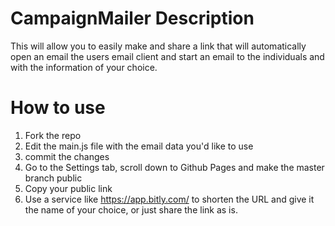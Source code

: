 # CampaignMailer Description

This will allow you to easily make and share a link that will automatically open an email the users email client and start an email to the individuals and with the information of your choice.

# How to use
1. Fork the repo
2. Edit the main.js file with the email data you'd like to use
3. commit the changes
4. Go to the Settings tab, scroll down to Github Pages and make the master branch public
5. Copy your public link
6. Use a service like https://app.bitly.com/ to shorten the URL and give it the name of your choice, or just share the link as is.



